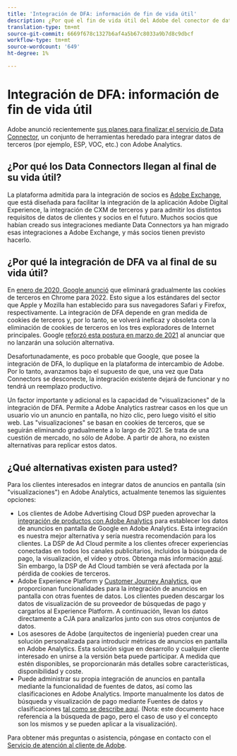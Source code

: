 ```yaml
---
title: 'Integración de DFA: información de fin de vida útil'
description: ¿Por qué el fin de vida útil del Adobe del conector de datos DFA y qué alternativas existen?
translation-type: tm+mt
source-git-commit: 6669f678c1327b6af4a5b67c8033a9b7d8c9dbcf
workflow-type: tm+mt
source-wordcount: '649'
ht-degree: 1%

---
```



# Integración de DFA: información de fin de vida útil

Adobe anunció recientemente [sus planes para finalizar el servicio de Data Connector](https://experienceleague.adobe.com/docs/analytics/import/dataconnectors/data-connectors-eol.html), un conjunto de herramientas heredado para integrar datos de terceros (por ejemplo, ESP, VOC, etc.) con Adobe Analytics.

## ¿Por qué los Data Connectors llegan al final de su vida útil?

La plataforma admitida para la integración de socios es [Adobe Exchange](https://exchange.adobe.com/experiencecloud), que está diseñada para facilitar la integración de la aplicación Adobe Digital Experience, la integración de CXM de terceros y para admitir los distintos requisitos de datos de clientes y socios en el futuro. Muchos socios que habían creado sus integraciones mediante Data Connectors ya han migrado esas integraciones a Adobe Exchange, y más socios tienen previsto hacerlo.

## ¿Por qué la integración de DFA va al final de su vida útil?

En [enero de 2020, Google anunció](https://blog.chromium.org/2020/01/building-more-private-web-path-towards.html) que eliminará gradualmente las cookies de terceros en Chrome para 2022. Esto sigue a los estándares del sector que Apple y Mozilla han establecido para sus navegadores Safari y Firefox, respectivamente. La integración de DFA depende en gran medida de cookies de terceros y, por lo tanto, se volverá ineficaz y obsoleta con la eliminación de cookies de terceros en los tres exploradores de Internet principales. Google [reforzó esta postura en marzo de 2021](https://blog.google/products/ads-commerce/a-more-privacy-first-web) al anunciar que no lanzarán una solución alternativa.

Desafortunadamente, es poco probable que Google, que posee la integración de DFA, lo duplique en la plataforma de intercambio de Adobe. Por lo tanto, avanzamos bajo el supuesto de que, una vez que Data Connectors se desconecte, la integración existente dejará de funcionar y no tendrá un reemplazo productivo.

Un factor importante y adicional es la capacidad de &quot;visualizaciones&quot; de la integración de DFA. Permite a Adobe Analytics rastrear casos en los que un usuario vio un anuncio en pantalla, no hizo clic, pero luego visitó el sitio web. Las &quot;visualizaciones&quot; se basan en cookies de terceros, que se seguirán eliminando gradualmente a lo largo de 2021. Se trata de una cuestión de mercado, no sólo de Adobe. A partir de ahora, no existen alternativas para replicar estos datos.

## ¿Qué alternativas existen para usted?

Para los clientes interesados en integrar datos de anuncios en pantalla (sin &quot;visualizaciones&quot;) en Adobe Analytics, actualmente tenemos las siguientes opciones:

* Los clientes de Adobe Advertising Cloud DSP pueden aprovechar la [integración de productos con Adobe Analytics](https://experienceleague.adobe.com/docs/analytics-learn/tutorials/integrations/ad-cloud/introduction-to-the-analytics-for-advertising-cloud-dsp-integration.html?lang=en#integrations) para establecer los datos de anuncios en pantalla de Google en Adobe Analytics. Esta integración es nuestra mejor alternativa y sería nuestra recomendación para los clientes. La DSP de Ad Cloud permite a los clientes ofrecer experiencias conectadas en todos los canales publicitarios, incluidos la búsqueda de pago, la visualización, el vídeo y otros. Obtenga más información [aquí](https://experienceleague.adobe.com/docs/advertising-cloud/dsp/introduction/dsp-about.html?lang=en#introduction). Sin embargo, la DSP de Ad Cloud también se verá afectada por la pérdida de cookies de terceros.
* Adobe Experience Platform y [Customer Journey Analytics](https://experienceleague.adobe.com/docs/analytics-platform/using/cja-landing.html?lang=en), que proporcionan funcionalidades para la integración de anuncios en pantalla con otras fuentes de datos. Los clientes pueden descargar los datos de visualización de su proveedor de búsquedas de pago y cargarlos al Experience Platform. A continuación, llevan los datos directamente a CJA para analizarlos junto con sus otros conjuntos de datos.
* Los asesores de Adobe (arquitectos de ingeniería) pueden crear una solución personalizada para introducir métricas de anuncios en pantalla en Adobe Analytics. Esta solución sigue en desarrollo y cualquier cliente interesado en unirse a la versión beta puede participar. A medida que estén disponibles, se proporcionarán más detalles sobre características, disponibilidad y coste.
* Puede administrar su propia integración de anuncios en pantalla mediante la funcionalidad de fuentes de datos, así como las clasificaciones en Adobe Analytics. Importe manualmente los datos de búsqueda y visualización de pago mediante Fuentes de datos y clasificaciones [tal como se describe aquí](https://experienceleague.adobe.com/docs/analytics/import/use-cases/paid-search-metrics.html?lang=en#use-cases). (Nota: este documento hace referencia a la búsqueda de pago, pero el caso de uso y el concepto son los mismos y se pueden aplicar a la visualización).

Para obtener más preguntas o asistencia, póngase en contacto con el [Servicio de atención al cliente de Adobe](https://helpx.adobe.com/es/contact/enterprise-support.ec.html).